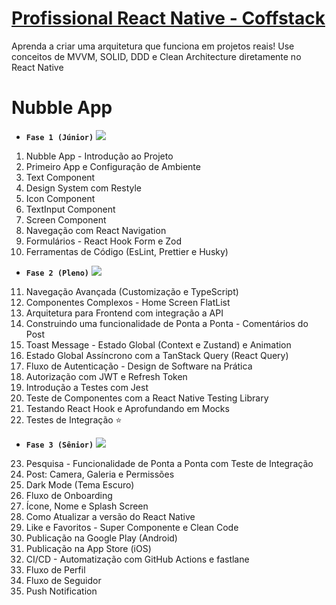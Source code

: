 # [Profissional React Native - Coffstack](https://coffstack.com.br/profissional-react-native)

Aprenda a criar uma arquitetura que funciona em projetos reais! Use conceitos de MVVM, SOLID, DDD e Clean Architecture diretamente no React Native

# Nubble App

* **`Fase 1 (Júnior)`** ![](https://geps.dev/progress/100)
1. Nubble App - Introdução ao Projeto
2. Primeiro App e Configuração de Ambiente
3. Text Component
4. Design System com Restyle
5. Icon Component
6. TextInput Component
7. Screen Component
8. Navegação com React Navigation
9. Formulários - React Hook Form e Zod
10. Ferramentas de Código (EsLint, Prettier e Husky)
* **`Fase 2 (Pleno)`** ![](https://geps.dev/progress/100)
11. Navegação Avançada (Customização e TypeScript)
12. Componentes Complexos - Home Screen FlatList
13. Arquitetura para Frontend com integração a API
14. Construindo uma funcionalidade de Ponta a Ponta - Comentários do Post
15. Toast Message - Estado Global (Context e Zustand) e Animation
16. Estado Global Assíncrono com a TanStack Query (React Query)
17. Fluxo de Autenticação - Design de Software na Prática
18. Autorização com JWT e Refresh Token
19. Introdução a Testes com Jest
20. Teste de Componentes com a React Native Testing Library
21. Testando React Hook e Aprofundando em Mocks
22. Testes de Integração ⭐
* **`Fase 3 (Sênior)`** ![](https://geps.dev/progress/0)
23. Pesquisa - Funcionalidade de Ponta a Ponta com Teste de Integração
24. Post: Camera, Galeria e Permissões
25. Dark Mode (Tema Escuro)
26. Fluxo de Onboarding
27. Ícone, Nome e Splash Screen
28. Como Atualizar a versão do React Native
29. Like e Favoritos - Super Componente e Clean Code
30. Publicação na Google Play (Android)
31. Publicação na App Store (iOS)
32. CI/CD - Automatização com GitHub Actions e fastlane
33. Fluxo de Perfil
34. Fluxo de Seguidor
35. Push Notification
